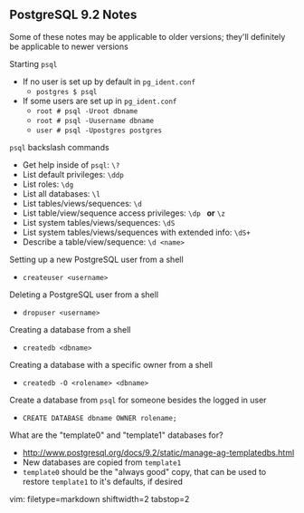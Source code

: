 ## PostgreSQL 9.2 Notes ##

Some of these notes may be applicable to older versions; they'll definitely be
applicable to newer versions


Starting `psql`
- If no user is set up by default in `pg_ident.conf`
  - `postgres $ psql`
- If some users are set up in `pg_ident.conf`
  - `root # psql -Uroot dbname`
  - `root # psql -Uusername dbname`
  - `user # psql -Upostgres postgres`

`psql` backslash commands
- Get help inside of `psql`: `\? `
- List default privileges: `\ddp `
- List roles: `\dg `
- List all databases: ` \l `
- List tables/views/sequences: `\d `
- List table/view/sequence access privileges: `\dp ` **or** ` \z `
- List system tables/views/sequences: `\dS `
- List system tables/views/sequences with extended info: `\dS+ `
- Describe a table/view/sequence: `\d <name> `

Setting up a new PostgreSQL user from a shell
- `createuser <username>`

Deleting a PostgreSQL user from a shell
- `dropuser <username>`

Creating a database from a shell
- `createdb <dbname>`

Creating a database with a specific owner from a shell
- `createdb -O <rolename> <dbname>`

Create a database from `psql` for someone besides the logged in user
- `CREATE DATABASE dbname OWNER rolename;`

What are the "template0" and "template1" databases for?
- http://www.postgresql.org/docs/9.2/static/manage-ag-templatedbs.html
- New databases are copied from `template1`
- `template0` should be the "always good" copy, that can be used to restore
  `template1` to it's defaults, if desired

vim: filetype=markdown shiftwidth=2 tabstop=2
